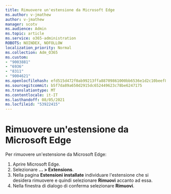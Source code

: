 ```yaml
---
title: Rimuovere un'estensione da Microsoft Edge
ms.author: v-jmathew
author: v-jmathew
manager: scotv
ms.audience: Admin
ms.topic: article
ms.service: o365-administration
ROBOTS: NOINDEX, NOFOLLOW
localization_priority: Normal
ms.collection: Adm_O365
ms.custom:
- "9003881"
- "6936"
- "8311"
- "9004621"
ms.openlocfilehash: efd515d472f0ab99213ffa88709861000bb6536e1d2c10beef8f6d534cc94a7b
ms.sourcegitcommit: b5f7da89a650d2915dc652449623c78be6247175
ms.translationtype: MT
ms.contentlocale: it-IT
ms.lasthandoff: 08/05/2021
ms.locfileid: "53922415"
---
```

# <a name="remove-an-extension-from-microsoft-edge"></a>Rimuovere un'estensione da Microsoft Edge

Per rimuovere un'estensione da Microsoft Edge:

1. Aprire Microsoft Edge.
2. Selezionare **... > Extensions**.
3. Nella pagina **Estensioni installate** individuare l'estensione che si desidera rimuovere e quindi selezionare **Rimuovi** accanto ad essa.
4. Nella finestra di dialogo di conferma selezionare **Rimuovi**.

